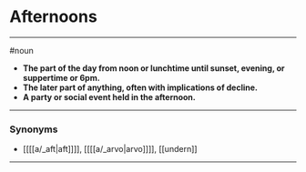 # Afternoons
---
#noun
- **The part of the day from noon or lunchtime until sunset, evening, or suppertime or 6pm.**
- **The later part of anything, often with implications of decline.**
- **A party or social event held in the afternoon.**
---
### Synonyms
- [[[[a/_aft|aft]]]], [[[[a/_arvo|arvo]]]], [[undern]]
---
